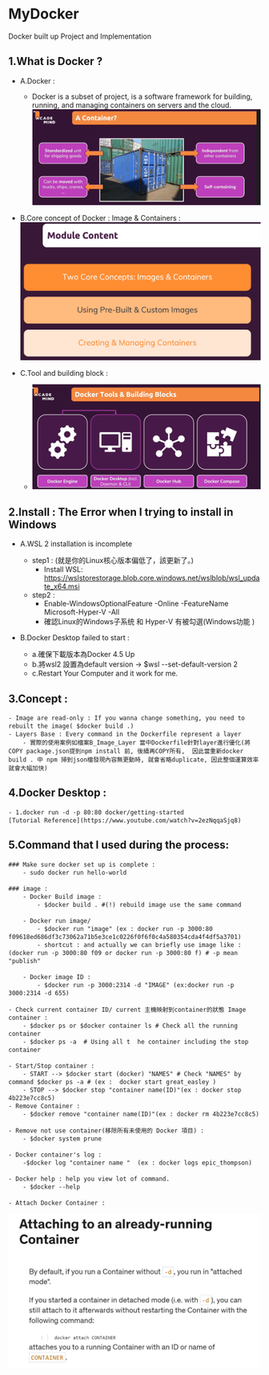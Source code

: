 # MyDocker
Docker built up Project and Implementation

## 1.What is Docker ?
- A.Docker : 
    - Docker is a subset of project, is a software framework for building, running, and managing containers on servers and the cloud.<br>
 ![image](data/img/container.png)

- B.Core concept of Docker : Image & Containers :<br>
 ![image](data/img/image_container.png)


- C.Tool and building block :<br>
    - ![image](data/img/Docker_Tool.png)


## 2.Install : The Error when I trying to install in Windows

- A.WSL 2 installation is incomplete
    - step1 : (就是你的Linux核心版本偏低了，該更新了。)
        - Install WSL: https://wslstorestorage.blob.core.windows.net/wslblob/wsl_update_x64.msi
    - step2 : 
        - Enable-WindowsOptionalFeature -Online -FeatureName Microsoft-Hyper-V -All 
        - 確認Linux的Windows子系统 和 Hyper-V 有被勾選(Windows功能 )

- B.Docker Desktop failed to start : 
    - a.確保下載版本為Docker 4.5 Up
    - b.將wsl2 設置為default version -> $wsl --set-default-version 2
    - c.Restart Your Computer
    and it work for me.

## 3.Concept : 
    - Image are read-only : If you wanna change something, you need to rebuilt the image( $docker build .)  
    - Layers Base : Every command in the Dockerfile represent a layer
        - 實際的使用案例如檔案B_Image_Layer 當中Dockerfile針對layer進行優化(將COPY package.json提到npm install 前, 後續再COPY所有,  因此當重新docker build . 中 npm 掃到json檔發現內容無更動時, 就會省略duplicate, 因此整個運算效率就會大幅加快)

## 4.Docker Desktop : 
    - 1.docker run -d -p 80:80 docker/getting-started
    [Tutorial Reference](https://www.youtube.com/watch?v=2ezNqqaSjq8)

## 5.Command that I used during the process:
    ### Make sure docker set up is complete : 
        - sudo docker run hello-world

    ### image :
        - Docker Build image : 
            - $docker build . #(!) rebuild image use the same command
        
        - Docker run image/ 
            - $docker run "image" (ex : docker run -p 3000:80 f09618ed686df3c73062a71b5e3ce1c0226f0f6f0c4a580354cda4f4df5a3701)
            - shortcut : and actually we can briefly use image like : (docker run -p 3000:80 f09 or docker run -p 3000:80 f) # -p mean "publish"
        
        - Docker image ID : 
            - $docker run -p 3000:2314 -d "IMAGE" (ex:docker run -p 3000:2314 -d 655)

    - Check current container ID/ current 主機映射到container的狀態 Image container : 
        - $docker ps or $docker container ls # Check all the running container
        - $docker ps -a  # Using all t  he container including the stop container

    - Start/Stop container :
        - START --> $docker start (docker) "NAMES" # Check "NAMES" by command $docker ps -a # (ex :  docker start great_easley )
        - STOP --> $docker stop "container name(ID)"(ex : docker stop 4b223e7cc8c5)
    - Remove Container : 
        - $docker remove "container name(ID)"(ex : docker rm 4b223e7cc8c5)

    - Remove not use container(移除所有未使用的 Docker 項目) : 
        - $docker system prune

    - Docker container's log : 
        -$docker log "container name "  (ex : docker logs epic_thompson)

    - Docker help : help you view lot of command.
        - $docker --help  

    - Attach Docker Container :
   ![image](data/img/AttachRunningContainer.png)
